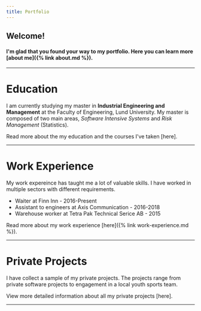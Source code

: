 ```yaml
---
title: Portfolio
---
```

## Welcome! 

#### I'm glad that you found your way to my portfolio. Here you can learn more [about me]({% link about.md %}).

--- 

# Education
I am currently studying my master in **Industrial Engineering and Management** at the Faculty of Engineering, Lund University. My master is composed of two main areas, *Software Intensive Systems* and *Risk Management* (Statistics).

Read more about the my education and the courses I've taken [here]. 

---

# Work Experience 
My work expereince has taught me a lot of valuable skills. I have worked in multiple sectors with different requirements.
- Waiter at Finn Inn - 2016-Present
- Assistant to engineers at Axis Communication - 2016-2018
- Warehouse worker at Tetra Pak Technical Serice AB - 2015

Read more about my work experience [here]({% link work-experience.md %}). 

---

# Private Projects
I have collect a sample of my private projects. The projects range from private software projects to engagement in a local youth sports team.

View more detailed information about all my private projects [here]. 

--- 
